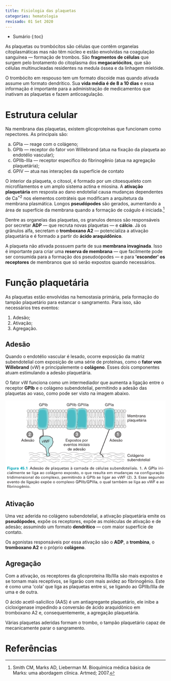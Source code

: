 ```yaml
---
title: Fisiologia das plaquetas
categories: hematologia
revisado: 01 Set 2020
---
```


* Sumário
{:toc}

As plaquetas ou trombócitos são células que contêm organelas citoplasmáticas mas
não têm núcleo e estão envolvidas na coagulação sanguínea — formação de trombos. São **fragmentos de células** que surgem pelo brotamento do citoplasma dos **megacariócitos**, que são células multinucleadas residentes na medula óssea e da linhagem mielóide.

O trombócito em respouso tem um formato discoide mas quando ativada assume um formato dendrítico. Sua **vida média é de 8 a 10 dias** e essa informação é importante para a administração de medicamentos que inativam as plaquetas e fazem anticoagulação.

# Estrutura celular

Na membrana das plaquetas, existem glicoproteínas que funcionam como repectores. As principais são:

<ol type='a'>
    <li>GPIa — reage com o colágeno;</li>
    <li>GPIb — receptor do fator von Willebrand (atua na fixação da plaqueta ao endotélio vascular);</li>
    <li>GPIIb-IIIa — receptor específico do fibrinogênio (atua na agregação plaquetária);</li>
    <li>GPIV — atua nas interações da superfície de contato</li>
</ol>

O interior da plaqueta, o citosol, é formado por um citoesqueleto com microfilamentos e um amplo sistema actina e miosina. A **ativação plaquetária** em resposta ao dano endotelial causa mudanças dependentes de Ca<sup>+2</sup> nos elementos contráteis que modificam a arquitetura da membrana plasmática. Longos **pseudópodes** são gerados, aumentando a área de superfície da membrana quando a formação de coágulo é iniciada.[^Marks]

Dentre as organelas das plaquetas, os granulos densos são responsáveis por secretar **ADP** — que recruta novas plaquetas — e **cálcio**. Já os grânulos alfa, secretam o **tromboxano A2** — potencializa a ativação plaquetária e é formado a partir do **ácido araquidônico**.

A plaqueta não ativada possuem parte de sua **membrana invaginada**. Isso é importante para criar uma **reserva de membrana** — que facilmente pode ser consumida para a formação dos pseudoópodes — e para **'esconder' os receptores** de membranos que só serão expostos quando necessários.

# Função plaquetária

As plaquetas estão envolvidas na hemostasia primária, pela formação do tampão plaquetário para estancar o sangramento. Para isso, são necessários tres eventos:

1. Adesão;
2. Ativação;
3. Agregação.

## Adesão

Quando o endotélio vascular é lesado, ocorre exposição da matriz subendotelial com exposição de uma série de proteínas, como o **fator von Willebrand** (vW) e principalemente o **colágeno**. Esses dois componentes atuam estimulando a adesão plaquetária.

O fator vW funciona como um intermediador que aumenta a ligação entre o receptor **GPIb** e o colágeno subendotelial, permitindo a adesão das plaquetas ao vaso, como pode ser visto na imagem abaixo.

![Membrana](/assets/hematologia/plaq.jpeg)

## Ativação

Uma vez aderida no colágeno subendotelial, a ativação plaquetária emite os **pseudópodes**, expõe os receptores, expõe as moléculas de ativação e de adesão; assumindo um formato **dendrítico** — com maior superfície de contato.

Os agonistas responsáveis por essa ativação são o **ADP**, a **trombina**, o **tromboxano A2** e o próprio **colágeno**.

<!-- 

Estudar isso no livro!!

 -->

## Agregação

Com a ativação, os receptores da glicoproteína IIb/IIIa são mais expostos e se tornam mais receptivos, se ligarão com mais avidez ao fibrinogênio. Este é como uma 'cola' que liga as plaquetas entre si, se ligando ao GPIIb/IIIa de uma e de outra.

<span class='alert'>
O ácido acetil-salicilico (AAS) é um antiagregante plaquetário, ele inibe a cicloxigenase impedindo a conversão de ácido araquidônico em tromboxano A2 e, consequentemente, a agregação plaquetária.
</span>

Várias plaquetas aderidas formam o trombo, o tampão plaquetário capaz de mecanicamente parar o sangramento.

# Referências

[^Marks]: Smith CM, Marks AD, Lieberman M. Bioquímica médica básica de Marks: uma abordagem clínica. Artmed; 2007.
